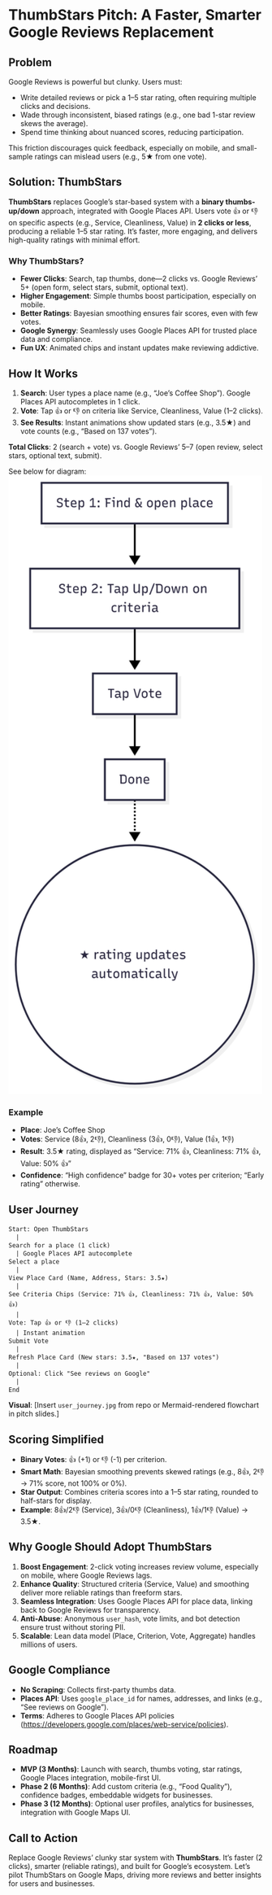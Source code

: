 # ThumbStars Pitch: A Faster, Smarter Google Reviews Replacement

## Problem
Google Reviews is powerful but clunky. Users must:
- Write detailed reviews or pick a 1–5 star rating, often requiring multiple clicks and decisions.
- Wade through inconsistent, biased ratings (e.g., one bad 1-star review skews the average).
- Spend time thinking about nuanced scores, reducing participation.

This friction discourages quick feedback, especially on mobile, and small-sample ratings can mislead users (e.g., 5★ from one vote).

## Solution: ThumbStars
**ThumbStars** replaces Google’s star-based system with a **binary thumbs-up/down** approach, integrated with Google Places API. Users vote 👍 or 👎 on specific aspects (e.g., Service, Cleanliness, Value) in **2 clicks or less**, producing a reliable 1–5 star rating. It’s faster, more engaging, and delivers high-quality ratings with minimal effort.

### Why ThumbStars?
- **Fewer Clicks**: Search, tap thumbs, done—2 clicks vs. Google Reviews’ 5+ (open form, select stars, submit, optional text).
- **Higher Engagement**: Simple thumbs boost participation, especially on mobile.
- **Better Ratings**: Bayesian smoothing ensures fair scores, even with few votes.
- **Google Synergy**: Seamlessly uses Google Places API for trusted place data and compliance.
- **Fun UX**: Animated chips and instant updates make reviewing addictive.

## How It Works
1. **Search**: User types a place name (e.g., “Joe’s Coffee Shop”). Google Places API autocompletes in 1 click.
2. **Vote**: Tap 👍 or 👎 on criteria like Service, Cleanliness, Value (1–2 clicks).
3. **See Results**: Instant animations show updated stars (e.g., 3.5★) and vote counts (e.g., “Based on 137 votes”).

**Total Clicks**: 2 (search + vote) vs. Google Reviews’ 5–7 (open review, select stars, optional text, submit). 

See below for diagram: <img src="../images/thumbstar_user_journey.png" alt="ThumbStars User Journey" width="500">

### Example
- **Place**: Joe’s Coffee Shop
- **Votes**: Service (8👍, 2👎), Cleanliness (3👍, 0👎), Value (1👍, 1👎)
- **Result**: 3.5★ rating, displayed as “Service: 71% 👍, Cleanliness: 71% 👍, Value: 50% 👍”
- **Confidence**: “High confidence” badge for 30+ votes per criterion; “Early rating” otherwise.

## User Journey
```
Start: Open ThumbStars
  |
Search for a place (1 click)
  | Google Places API autocomplete
Select a place
  |
View Place Card (Name, Address, Stars: 3.5★)
  |
See Criteria Chips (Service: 71% 👍, Cleanliness: 71% 👍, Value: 50% 👍)
  |
Vote: Tap 👍 or 👎 (1–2 clicks)
  | Instant animation
Submit Vote
  |
Refresh Place Card (New stars: 3.5★, "Based on 137 votes")
  |
Optional: Click "See reviews on Google"
  |
End
```

**Visual**: [Insert `user_journey.jpg` from repo or Mermaid-rendered flowchart in pitch slides.]

## Scoring Simplified
- **Binary Votes**: 👍 (+1) or 👎 (-1) per criterion.
- **Smart Math**: Bayesian smoothing prevents skewed ratings (e.g., 8👍, 2👎 → 71% score, not 100% or 0%).
- **Star Output**: Combines criteria scores into a 1–5 star rating, rounded to half-stars for display.
- **Example**: 8👍/2👎 (Service), 3👍/0👎 (Cleanliness), 1👍/1👎 (Value) → 3.5★.

## Why Google Should Adopt ThumbStars
1. **Boost Engagement**: 2-click voting increases review volume, especially on mobile, where Google Reviews lags.
2. **Enhance Quality**: Structured criteria (Service, Value) and smoothing deliver more reliable ratings than freeform stars.
3. **Seamless Integration**: Uses Google Places API for place data, linking back to Google Reviews for transparency.
4. **Anti-Abuse**: Anonymous `user_hash`, vote limits, and bot detection ensure trust without storing PII.
5. **Scalable**: Lean data model (Place, Criterion, Vote, Aggregate) handles millions of users.

## Google Compliance
- **No Scraping**: Collects first-party thumbs data.
- **Places API**: Uses `google_place_id` for names, addresses, and links (e.g., “See reviews on Google”).
- **Terms**: Adheres to Google Places API policies (https://developers.google.com/places/web-service/policies).

## Roadmap
- **MVP (3 Months)**: Launch with search, thumbs voting, star ratings, Google Places integration, mobile-first UI.
- **Phase 2 (6 Months)**: Add custom criteria (e.g., “Food Quality”), confidence badges, embeddable widgets for businesses.
- **Phase 3 (12 Months)**: Optional user profiles, analytics for businesses, integration with Google Maps UI.

## Call to Action
Replace Google Reviews’ clunky star system with **ThumbStars**. It’s faster (2 clicks), smarter (reliable ratings), and built for Google’s ecosystem. Let’s pilot ThumbStars on Google Maps, driving more reviews and better insights for users and businesses.

